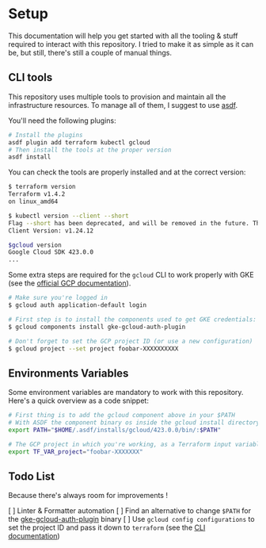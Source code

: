 # Setup

This documentation will help you get started with all the tooling & stuff required to interact with this repository.
I tried to make it as simple as it can be, but still, there's still a couple of manual things.

## CLI tools

This repository uses multiple tools to provision and maintain all the infrastructure resources.
To manage all of them, I suggest to use [asdf](https://asdf-vm.com/).

You'll need the following plugins:

```sh
# Install the plugins
asdf plugin add terraform kubectl gcloud
# Then install the tools at the proper version
asdf install
```

You can check the tools are properly installed and at the correct version:

```sh
$ terraform version
Terraform v1.4.2
on linux_amd64

$ kubectl version --client --short
Flag --short has been deprecated, and will be removed in the future. The --short output will become the default.
Client Version: v1.24.12

$gcloud version
Google Cloud SDK 423.0.0
...
```

Some extra steps are required for the `gcloud` CLI to work properly with GKE (see the [official GCP documentation](https://cloud.google.com/kubernetes-engine/docs/how-to/cluster-access-for-kubectl)).

```sh
# Make sure you're logged in
$ gcloud auth application-default login

# First step is to install the components used to get GKE credentials:
$ gcloud components install gke-gcloud-auth-plugin

# Don't forget to set the GCP project ID (or use a new configuration)
$ gcloud project --set project foobar-XXXXXXXXXX
```

## Environments Variables

Some environment variables are mandatory to work with this repository.
Here's a quick overview as a code snippet:

```sh
# First thing is to add the gcloud component above in your $PATH
# With ASDF the component binary os inside the gcloud install directory
export PATH="$HOME/.asdf/installs/gcloud/423.0.0/bin/:$PATH"

# The GCP project in which you're working, as a Terraform input variable
export TF_VAR_project="foobar-XXXXXXX"
```

## Todo List

Because there's always room for improvements !

[ ] Linter & Formatter automation
[ ] Find an alternative to change `$PATH` for the [gke-gcloud-auth-plugin](./docs/setud.md#environments-variables) binary
[ ] Use `gcloud config configurations` to set the project ID and pass it down to `terraform` (see the [CLI documentation](https://cloud.google.com/sdk/gcloud/reference/config/configurations))

